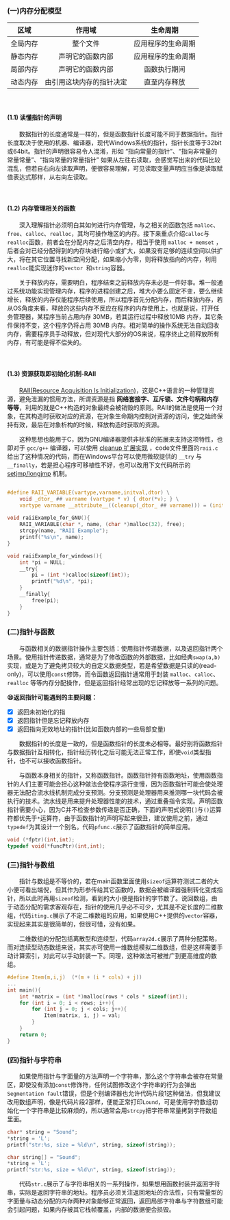 ### (一)内存分配模型

|   区域   |          作用域          |      生命周期      |
| :------: | :----------------------: | :----------------: |
| 全局内存 |         整个文件         | 应用程序的生命周期 |
| 静态内存 |     声明它的函数内部     | 应用程序的生命周期 |
| 局部内存 |     声明它的函数内部     |    函数执行期间    |
| 动态内存 | 由引用这块内存的指针决定 |    直至内存释放    |

　

#### **(1.1) 读懂指针的声明**

　　数据指针的长度通常是一样的，但是函数指针长度可能不同于数据指针。指针长度取决于使用的机器、编译器，现代Windows系统的指针，指针长度等于32bit或64bit。指针的声明很容易令人混淆，形如 “指向常量的指针”、“指向非常量的常量常量”、“指向常量的常量指针” 如果从左往右读取，会感觉写出来的代码比较混乱，但若自右向左读取声明，便很容易理解，可见读取变量声明应当像是读取赋值表达式那样，从右向左读取。

　

####  **(1.2) 内存管理相关的函数**

　　深入理解指针必须明白其如何进行内存管理，与之相关的函数包括 `malloc`、`free`、`calloc`、`realloc`，其均可操作堆区的内存。接下来重点介绍`calloc`与`realloc`函数，前者会在分配内存之后清空内存，相当于使用 `malloc + memset` ，后者会对已经分配得到的内存块进行缩小或扩大，如果没有足够的连续空间以供扩大，将在其它位置寻找新空间分配，如果缩小为零，则将释放指向的内存，利用`realloc`能实现迷你的`vector `和`string`容器。

　　关于释放内存，需要明白，程序结束之前释放内存未必是一件好事。堆一般通过系统功能实现管理内存，程序的进程创建之后，堆大小要么固定不变，要么继续增长，释放的内存仅能程序后续使用，所以程序首先分配内存，而后释放内存，若从OS角度来看，释放的这些内存不反应在程序的内存使用上，也就是说，打开任务管理器，某程序当前占用内存 30MB，若其运行过程中释放10MB 内存，其它条件保持不变，这个程序仍将占用 30MB 内存。相对简单的操作系统无法自动回收内存，需要程序员手动释放，但对现代大部分的OS来说，程序终止之前释放所有内存，有可能是得不偿失的。

　

####  **(1.3) 资源获取即初始化机制-RAII**

　　[RAII(Resource Acquisition Is Initialization)](https://zh.wikipedia.org/wiki/RAII)，这是C++语言的一种管理资源，避免泄漏的惯用方法，所谓资源是指 **网络套接字、互斥锁、文件句柄和内存等等**，利用的就是C++构造的对象最终会被销毁的原则。RAII的做法是使用一个对象，在其构造时获取对应的资源，在对象生命期内控制对资源的访问，使之始终保持有效，最后在对象析构的时候，释放构造时获取的资源。

　　这种思想也能用于C，因为GNU编译器提供非标准的拓展来支持这项特性，也即对于 `gcc/g++` 编译器，可以使用 [cleanup 扩展实现](http://en.wikipedia.org/wiki/Resource_Acquisition_Is_Initialization#GCC_extensions_for_C) ，code文件里面的`raii.c`给出了这种情况的代码，而在Windows平台可以使用微软提供的 `__try` 与 `__finally`，若是担心程序可移植性不好，也可以改用下文代码所示的 [setjmp/longjmp](https://www.cnblogs.com/hazir/p/c_setjmp_longjmp.html) 机制。

```c

#define RAII_VARIABLE(vartype,varname,initval,dtor) \
    void _dtor_ ## varname (vartype * v) { dtor(*v); } \
    vartype varname __attribute__((cleanup(_dtor_ ## varname))) = (initval)
 
void raiiExample_for_GNU(){
    RAII_VARIABLE(char *, name, (char *)malloc(32), free);
    strcpy(name, "RAII Example");
    printf("%s\n", name);
}
```

```c
void raiiExample_for_windows(){
    int *pi = NULL;
    __try{
        pi = (int *)calloc(sizeof(int));
        printf("%d\n", *pi);
    }
    __finally{
        free(pi);
    }
}
```



### (二)指针与函数

　　与函数相关的数据指针操作主要包括：使用指针传递数据，以及返回指针两个场景。使用指针传递数据，通常是为了修改函数的外部数据，比如经典`swap(a,b)`实现，或是为了避免拷贝较大的自定义数据类型，若是希望数据是只读的(read-only)，可以使用`const`修饰，而令函数返回指针通常用于封装 `malloc`、`calloc`、`realloc` 等等内存分配操作，但是返回指针经常出现的忘记释放等一系列的问题。

**:tired_face:返回指针可能遇到的主要问题：**

- [x] 返回未初始化的指
- [x] 返回指针但是忘记释放内存
- [x] 返回指向无效地址的指针(比如函数内部的一些局部变量)

　　数据指针的长度是一致的，但是函数指针的长度未必相等。最好别将函数指针与数据指针互相转化，指针经历转化之后可能无法正常工作，即使`void`类型指针，也不可以接收函数指针。

　　与函数本身相关的指针，又称函数指针。函数指针持有函数地址，使用函数指针的人们主要可能会担心这种做法会使程序运行变慢，因为函数指针可能会使处理器无法配合流水线机制完成分支预测。分支预测是处理器用来推测哪一块代码会被执行的技术。流水线是用来提升处理器性能的技术，通过重叠指令实现。声明函数指针需要小心，因为C并不检查参数传递是否正确，下面的声明式说明`[]`与`()`运算符都优先于`*`运算符，由于函数指针的声明写起来很丑，建议使用之前，通过`typedef`为其设计一个别名。代码`pfunc.c`展示了函数指针的简单应用。

```c
void (*fptr)(int,int);
typedef void(*funcPtr)(int,int);
```





### (三)指针与数组

　　指针与数组是不等价的，若在main函数里面使用`sizeof`运算符测试二者的大小便可看出端倪，但其作为形参传给其它函数的，数据会被编译器强制转化变成指针，所以此时再用`sizeof`检测，看到的大小便是指针的字节数了。说回数组，由于动态分配的需求客观存在，指针的使用几乎必不可少，尤其是不定长度的二维数组，代码`iting.c`展示了不定二维数组的应用，如果使用C++提供的`vector`容器，实现起来其实是很简单的，但很可惜，没有如果。

　　二维数组的分配包括离散型和连续型，代码`array2d.c`展示了两种分配策略，而对连续型动态数组来说，其实亦可使用一维数组模拟二维数组，但是这样需要手动计算索引，对此可以手动封装一下。同理，这种做法可被推广到更高维度的数组。

```c
#define Item(m,i,j)  (*(m + (i * cols) + j))
...
int main(){
    int *matrix = (int *)malloc(rows * cols * sizeof(int));
    for (int i = 0; i < rows; i++){
        for (int j = 0; j < cols; j++){
            Item(matrix, i, j) = val;
        }
    }
    return 0;
}
```





### (四)指针与字符串

　　如果使用指针与字面量的方法声明一个字符串，那么这个字符串会被存在常量区，即使没有添加`const`修饰符，任何试图修改这个字符串的行为会弹出`Segmentation fault`错误，但是个别编译器也允许代码片段1这种做法，但我建议改用数组声明，像是代码片段2那样，便能正常打印`Lound`，可是使用字符数组初始化一个字符串是比较麻烦的，所以通常会用`strcpy`把字符串常量拷到字符数组里面。

```c
char* string = "Sound";
*string = 'L';
printf("str:%s, size = %ld\n", string, sizeof(string));
```

```c
char string[] = "Sound";
*string = 'L';
printf("str:%s, size = %ld\n", string, sizeof(string));
```

　　代码`str.c`展示了与字符串相关的一系列操作，如果想用函数封装并返回字符串，实际是返回字符串的地址。程序员必须关注返回地址的合法性，只有常量型的字面量与动态分配的内存两种对象能够正常返回，返回局部字符串与字符数组可能会引起问题，如果内存被其它栈帧覆盖，内部的数据便会损毁。



